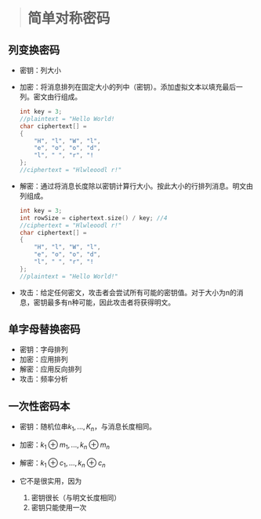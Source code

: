 > # 简单对称密码
>

## 列变换密码

* 密钥：列大小

* 加密：将消息排列在固定大小的列中（密钥）。添加虚拟文本以填充最后一列。密文由行组成。

  ```c++
  int key = 3;
  //plaintext = "Hello World!
  char ciphertext[] =
  {
      "H", "l", "W", "l",
      "e", "o", "o", "d",
      "l", " ", "r", "!
  };
  //ciphertext = "Hlwleoodl r!"
  ```

* 解密：通过将消息长度除以密钥计算行大小。按此大小的行排列消息。明文由列组成。

  ```c++
  int key = 3;
  int rowSize = ciphertext.size() / key; //4
  //ciphertext = "Hlwleoodl r!"
  char ciphertext[] =
  {
      "H", "l", "W", "l",
      "e", "o", "o", "d",
      "l", " ", "r", "!
  };
  //plaintext = "Hello World!"
  ```

* 攻击：给定任何密文，攻击者会尝试所有可能的密钥值。对于大小为n的消息，密钥最多有n种可能，因此攻击者将获得明文。


## 单字母替换密码

* 密钥：字母排列
* 加密：应用排列
* 解密：应用反向排列
* 攻击：频率分析

## 一次性密码本

* 密钥：随机位串$k_1,...,K_n$，与消息长度相同。
* 加密：$k_1\oplus m_1,...,k_n\oplus m_n$
* 解密：$k_1\oplus c_1,...,k_n\oplus c_n$

* 它不是很实用，因为
  1. 密钥很长（与明文长度相同）
  2. 密钥只能使用一次